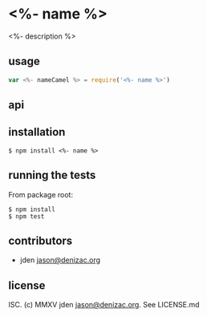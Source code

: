 # <%- name %>
<%- description %>

## usage
```js
var <%- nameCamel %> = require('<%- name %>')
```


## api


## installation

    $ npm install <%- name %>


## running the tests

From package root:

    $ npm install
    $ npm test


## contributors

- jden <jason@denizac.org>


## license

ISC. (c) MMXV jden <jason@denizac.org>. See LICENSE.md
